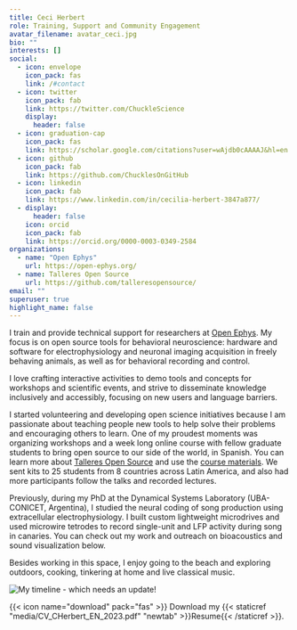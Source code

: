 ```yaml
---
title: Ceci Herbert
role: Training, Support and Community Engagement
avatar_filename: avatar_ceci.jpg
bio: ""
interests: []
social:
  - icon: envelope
    icon_pack: fas
    link: /#contact
  - icon: twitter
    icon_pack: fab
    link: https://twitter.com/ChuckleScience
    display:
      header: false
  - icon: graduation-cap
    icon_pack: fas
    link: https://scholar.google.com/citations?user=wAjdb0cAAAAJ&hl=en
  - icon: github
    icon_pack: fab
    link: https://github.com/ChucklesOnGitHub
  - icon: linkedin
    icon_pack: fab
    link: https://www.linkedin.com/in/cecilia-herbert-3847a877/
  - display:
      header: false
    icon: orcid
    icon_pack: fab
    link: https://orcid.org/0000-0003-0349-2584
organizations:
  - name: "Open Ephys"
    url: https://open-ephys.org/
  - name: Talleres Open Source
    url: https://github.com/talleresopensource/
email: ""
superuser: true
highlight_name: false
---
```

I train and provide technical support for researchers at [Open Ephys](https://open-ephys.org).
My focus is on open source tools for behavioral neuroscience: hardware and software for electrophysiology and neuronal imaging acquisition in freely behaving animals, as well as for behavioral recording and control.

I love crafting interactive activities to demo tools and concepts for workshops and scientific events, and strive to disseminate knowledge inclusively and accessibly, focusing on new users and language barriers.

I started volunteering and developing open science initiatives because I am passionate about teaching people new tools to help solve their problems and encouraging others to learn. One of my proudest moments was organizing workshops and a week long online course with fellow graduate students to bring open source to our side of the world, in Spanish. You can learn more about [Talleres Open Source](https://talleresos.netlify.app/) and use the [course materials](https://github.com/talleresopensource/taller-ibro-larc). We sent kits to 25 students from 8 countries across Latin America, and also had more participants follow the talks and recorded lectures. 

Previously, during my PhD at the Dynamical Systems Laboratory (UBA-CONICET, Argentina), I studied the neural coding of song production using extracellular electrophysiology. I built custom lightweight microdrives and used microwire tetrodes to record single-unit and LFP activity during song in canaries. You can check out my work and outreach on bioacoustics and sound visualization below.

Besides working in this space, I enjoy going to the beach and exploring outdoors, cooking, tinkering at home and live classical music.

![My timeline - which needs an update!](/media/Timeline_edited_withlogos_transp.png)

{{< icon name="download" pack="fas" >}} Download my {{< staticref "media/CV_CHerbert_EN_2023.pdf" "newtab" >}}Resume{{< /staticref >}}.
